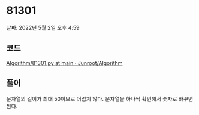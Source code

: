 # 81301

날짜: 2022년 5월 2일 오후 4:59

## 코드

[Algorithm/81301.py at main · Junroot/Algorithm](https://github.com/Junroot/Algorithm/blob/main/programmers/81301.py)

## 풀이

문자열의 길이가 최대 50이므로 어렵지 않다. 문자열을 하나씩 확인해서 숫자로 바꾸면 된다.